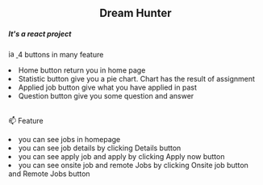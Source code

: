 <h2 align="center"> Dream Hunter</23>

<h5 >It's a react project</h3>
<p align="left">  <a href="https://jasmine.github.io/" target="_blank" rel="noreferrer"> <img src="https://www.vectorlogo.zone/logos/jasmine/jasmine-icon.svg" alt="jasmine" width="15" height="15"/> </a>  4 buttons in many feature  </p> 

<li> Home button return you in home page </>

<li> Statistic button give you a pie chart. Chart has the result of assignment </li>

<li> Applied job button give what you have applied in past </li>

 <li> Question button give you some question and answer </li>
 <br>

 📫 Feature 

<p align="left"> 
<li> you can see jobs in homepage </li>
<li> you can see job details by clicking Details button </li>
<li> you can see apply job and apply by clicking Apply now button </li>
<li> you can see onsite job and remote Jobs by clicking Onsite job button and Remote Jobs button </li>
</p>
